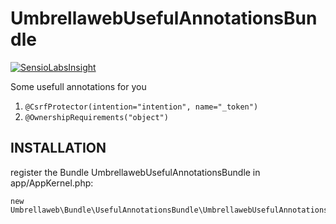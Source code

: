 UmbrellawebUsefulAnnotationsBundle
========================

[![SensioLabsInsight](https://insight.sensiolabs.com/projects/e02a9ef5-c260-42e0-93b2-3e8ab06a3a9e/big.png)](https://insight.sensiolabs.com/projects/e02a9ef5-c260-42e0-93b2-3e8ab06a3a9e)

Some usefull annotations for you

1. `@CsrfProtector(intention="intention", name="_token")`
2. `@OwnershipRequirements("object")`

## INSTALLATION

register the Bundle UmbrellawebUsefulAnnotationsBundle in app/AppKernel.php:

    new Umbrellaweb\Bundle\UsefulAnnotationsBundle\UmbrellawebUsefulAnnotationsBundle(),
